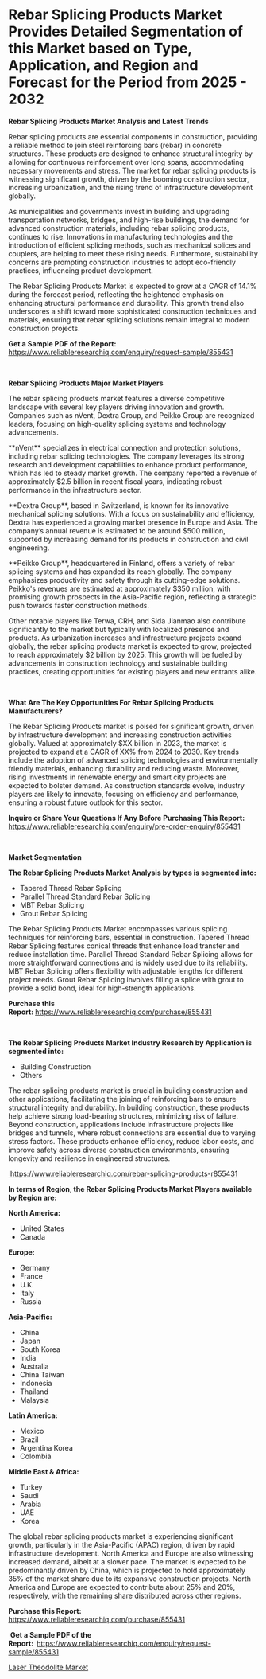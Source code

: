 <p><h1>Rebar Splicing Products Market Provides Detailed Segmentation of this Market based on Type, Application, and Region and Forecast for the Period from 2025 - 2032</h1></p><p><strong>Rebar Splicing Products Market Analysis and Latest Trends</strong></p>
<p><p>Rebar splicing products are essential components in construction, providing a reliable method to join steel reinforcing bars (rebar) in concrete structures. These products are designed to enhance structural integrity by allowing for continuous reinforcement over long spans, accommodating necessary movements and stress. The market for rebar splicing products is witnessing significant growth, driven by the booming construction sector, increasing urbanization, and the rising trend of infrastructure development globally.</p><p>As municipalities and governments invest in building and upgrading transportation networks, bridges, and high-rise buildings, the demand for advanced construction materials, including rebar splicing products, continues to rise. Innovations in manufacturing technologies and the introduction of efficient splicing methods, such as mechanical splices and couplers, are helping to meet these rising needs. Furthermore, sustainability concerns are prompting construction industries to adopt eco-friendly practices, influencing product development.</p><p>The Rebar Splicing Products Market is expected to grow at a CAGR of 14.1% during the forecast period, reflecting the heightened emphasis on enhancing structural performance and durability. This growth trend also underscores a shift toward more sophisticated construction techniques and materials, ensuring that rebar splicing solutions remain integral to modern construction projects.</p></p>
<p><strong>Get a Sample PDF of the Report:&nbsp;</strong> <a href="https://www.reliableresearchiq.com/enquiry/request-sample/855431?utm_campaign=2462&utm_medium=2&utm_source=Github&utm_content=ia&utm_term=20022025&utm_id=rebar-splicing-products">https://www.reliableresearchiq.com/enquiry/request-sample/855431</a></p>
<p>&nbsp;</p>
<p><strong>Rebar Splicing Products Major Market Players</strong></p>
<p><p>The rebar splicing products market features a diverse competitive landscape with several key players driving innovation and growth. Companies such as nVent, Dextra Group, and Peikko Group are recognized leaders, focusing on high-quality splicing systems and technology advancements.</p><p>**nVent** specializes in electrical connection and protection solutions, including rebar splicing technologies. The company leverages its strong research and development capabilities to enhance product performance, which has led to steady market growth. The company reported a revenue of approximately $2.5 billion in recent fiscal years, indicating robust performance in the infrastructure sector.</p><p>**Dextra Group**, based in Switzerland, is known for its innovative mechanical splicing solutions. With a focus on sustainability and efficiency, Dextra has experienced a growing market presence in Europe and Asia. The company’s annual revenue is estimated to be around $500 million, supported by increasing demand for its products in construction and civil engineering.</p><p>**Peikko Group**, headquartered in Finland, offers a variety of rebar splicing systems and has expanded its reach globally. The company emphasizes productivity and safety through its cutting-edge solutions. Peikko's revenues are estimated at approximately $350 million, with promising growth prospects in the Asia-Pacific region, reflecting a strategic push towards faster construction methods.</p><p>Other notable players like Terwa, CRH, and Sida Jianmao also contribute significantly to the market but typically with localized presence and products. As urbanization increases and infrastructure projects expand globally, the rebar splicing products market is expected to grow, projected to reach approximately $2 billion by 2025. This growth will be fueled by advancements in construction technology and sustainable building practices, creating opportunities for existing players and new entrants alike.</p></p>
<p>&nbsp;</p>
<p><strong>What Are The Key Opportunities For Rebar Splicing Products Manufacturers?</strong></p>
<p><p>The Rebar Splicing Products market is poised for significant growth, driven by infrastructure development and increasing construction activities globally. Valued at approximately $XX billion in 2023, the market is projected to expand at a CAGR of XX% from 2024 to 2030. Key trends include the adoption of advanced splicing technologies and environmentally friendly materials, enhancing durability and reducing waste. Moreover, rising investments in renewable energy and smart city projects are expected to bolster demand. As construction standards evolve, industry players are likely to innovate, focusing on efficiency and performance, ensuring a robust future outlook for this sector.</p></p>
<p><strong>Inquire or Share Your Questions If Any Before Purchasing This Report:</strong> <a href="https://www.reliableresearchiq.com/enquiry/pre-order-enquiry/855431?utm_campaign=2462&utm_medium=2&utm_source=Github&utm_content=ia&utm_term=20022025&utm_id=rebar-splicing-products">https://www.reliableresearchiq.com/enquiry/pre-order-enquiry/855431</a></p>
<p>&nbsp;</p>
<p><strong>Market Segmentation</strong></p>
<p><strong>The Rebar Splicing Products Market Analysis by types is segmented into:</strong></p>
<p><ul><li>Tapered Thread Rebar Splicing</li><li>Parallel Thread Standard Rebar Splicing</li><li>MBT Rebar Splicing</li><li>Grout Rebar Splicing</li></ul></p>
<p><p>The Rebar Splicing Products Market encompasses various splicing techniques for reinforcing bars, essential in construction. Tapered Thread Rebar Splicing features conical threads that enhance load transfer and reduce installation time. Parallel Thread Standard Rebar Splicing allows for more straightforward connections and is widely used due to its reliability. MBT Rebar Splicing offers flexibility with adjustable lengths for different project needs. Grout Rebar Splicing involves filling a splice with grout to provide a solid bond, ideal for high-strength applications.</p></p>
<p><strong>Purchase this Report:&nbsp;</strong><a href="https://www.reliableresearchiq.com/purchase/855431?utm_campaign=2462&utm_medium=2&utm_source=Github&utm_content=ia&utm_term=20022025&utm_id=rebar-splicing-products">https://www.reliableresearchiq.com/purchase/855431</a></p>
<p>&nbsp;</p>
<p><strong>The Rebar Splicing Products Market Industry Research by Application is segmented into:</strong></p>
<p><ul><li>Building Construction</li><li>Others</li></ul></p>
<p><p>The rebar splicing products market is crucial in building construction and other applications, facilitating the joining of reinforcing bars to ensure structural integrity and durability. In building construction, these products help achieve strong load-bearing structures, minimizing risk of failure. Beyond construction, applications include infrastructure projects like bridges and tunnels, where robust connections are essential due to varying stress factors. These products enhance efficiency, reduce labor costs, and improve safety across diverse construction environments, ensuring longevity and resilience in engineered structures.</p></p>
<p><a href="https://www.reliableresearchiq.com/rebar-splicing-products-r855431?utm_campaign=2462&utm_medium=2&utm_source=Github&utm_content=ia&utm_term=20022025&utm_id=rebar-splicing-products">&nbsp;https://www.reliableresearchiq.com/rebar-splicing-products-r855431</a></p>
<p><strong>In terms of Region, the Rebar Splicing Products Market Players available by Region are:</strong></p>
<p>
    <p> <strong> North America: </strong>
        <ul>
            <li>United States</li>
            <li>Canada</li>
        </ul>
        </p> 
    <p> <strong> Europe: </strong>
        <ul>
            <li>Germany</li>
            <li>France</li>
            <li>U.K.</li>
            <li>Italy</li>
            <li>Russia</li>
        </ul>
        </p> 
    <p> <strong> Asia-Pacific: </strong>
        <ul>
            <li>China</li>
            <li>Japan</li>
            <li>South Korea</li>
            <li>India</li>
            <li>Australia</li>
            <li>China Taiwan</li>
            <li>Indonesia</li>
            <li>Thailand</li>
            <li>Malaysia</li>
        </ul>
        </p> 
    <p> <strong> Latin America: </strong>
        <ul>
            <li>Mexico</li>
            <li>Brazil</li>
            <li>Argentina Korea</li>
            <li>Colombia</li>
        </ul>
        </p> 
    <p> <strong> Middle East & Africa: </strong>
        <ul>
            <li>Turkey</li>
            <li>Saudi</li>
            <li>Arabia</li>
            <li>UAE</li>
            <li>Korea</li>
        </ul>
    </p>
    </p>
<p><p>The global rebar splicing products market is experiencing significant growth, particularly in the Asia-Pacific (APAC) region, driven by rapid infrastructure development. North America and Europe are also witnessing increased demand, albeit at a slower pace. The market is expected to be predominantly driven by China, which is projected to hold approximately 35% of the market share due to its expansive construction projects. North America and Europe are expected to contribute about 25% and 20%, respectively, with the remaining share distributed across other regions.</p></p>
<p><strong>Purchase this Report: </strong><a href="https://www.reliableresearchiq.com/purchase/855431?utm_campaign=2462&utm_medium=2&utm_source=Github&utm_content=ia&utm_term=20022025&utm_id=rebar-splicing-products">https://www.reliableresearchiq.com/purchase/855431</a></p>
<p>&nbsp;<strong>Get a Sample PDF of the Report:&nbsp;&nbsp;</strong><a href="https://www.reliableresearchiq.com/enquiry/request-sample/855431?utm_campaign=2462&utm_medium=2&utm_source=Github&utm_content=ia&utm_term=20022025&utm_id=rebar-splicing-products">https://www.reliableresearchiq.com/enquiry/request-sample/855431</a></p>
<p><strong></strong></p>
<p><p><a href="https://github.com/mathastilley812967/Market-Research-Report-List-1/blob/main/laser-theodolite-market.md?utm_campaign=2462&utm_medium=2&utm_source=Github&utm_content=ia&utm_term=20022025&utm_id=rebar-splicing-products">Laser Theodolite Market</a></p></p>